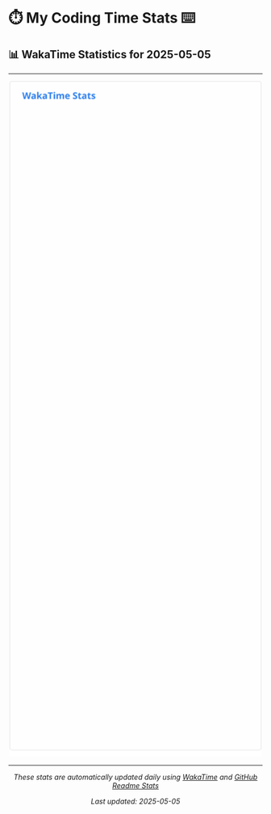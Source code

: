 # ⏱️ My Coding Time Stats ⌨️

## 📊 WakaTime Statistics for 2025-05-05

---

<div align="center">

<img src="./images/wakatime-stats-2025-05-05.svg" alt="WakaTime Stats" width="500">

</div>

---

<div align="center">

*These stats are automatically updated daily using [WakaTime](https://wakatime.com) and [GitHub Readme Stats](https://github.com/anuraghazra/github-readme-stats)*

*Last updated: 2025-05-05*
</div>

